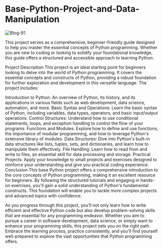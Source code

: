 # Base-Python-Project-and-Data-Manipulation

![Blog-91](https://github.com/Shankarrai2171/Base-Python-Project-and-Data-Manipulation/assets/164284515/f5db59c8-c60e-4cb9-9098-e79c2a24d595)

This project serves as a comprehensive, beginner-friendly guide designed to help you master the essential concepts of Python programming. Whether you are new to coding or looking to solidify your foundational knowledge, this guide offers a structured and accessible approach to learning Python.

Project Description
This project is an ideal starting point for beginners looking to delve into the world of Python programming. It covers the essential concepts and constructs of Python, providing a robust foundation for further exploration and development in this versatile language. The project includes:

Introduction to Python: An overview of Python, its history, and its applications in various fields such as web development, data science, automation, and more.
Basic Syntax and Operations: Learn the basic syntax of Python, including variables, data types, operators, and basic input/output operations.
Control Structures: Understand how to use conditional statements, loops, and exception handling to control the flow of your programs.
Functions and Modules: Explore how to define and use functions, the importance of modular programming, and how to leverage Python's extensive library of modules.
Data Structures: Dive into Python's built-in data structures like lists, tuples, sets, and dictionaries, and learn how to manipulate them effectively.
File Handling: Learn how to read from and write to files, an essential skill for data processing and storage.
Practical Projects: Apply your knowledge to small projects and exercises designed to reinforce your understanding and give you practical coding experience.
Conclusion
This base Python project offers a comprehensive introduction to the core concepts of Python programming, making it an excellent resource for beginners. By following the structured tutorials and engaging in hands-on exercises, you'll gain a solid understanding of Python's fundamental constructs. This foundation will enable you to tackle more complex projects and advanced topics with confidence.

As you progress through this project, you’ll not only learn how to write efficient and effective Python code but also develop problem-solving skills that are essential for any programming endeavor. Whether you aim to pursue a career in software development, data science, or simply want to enhance your programming skills, this project sets you on the right path. Embrace the learning process, practice consistently, and you'll find yourself well-prepared to explore the vast opportunities that Python programming offers.
